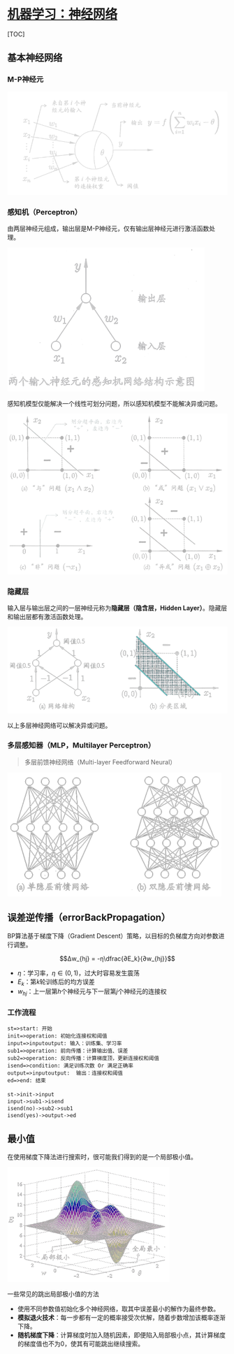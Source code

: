 <link rel='stylesheet' href='../../style/index.css'>
<script src='../../style/index.js'></script>

# [机器学习：神经网络](./index.html)

[TOC]

## 基本神经网络

### M-P神经元

![](./images/nn_mp.png)

### 感知机（Perceptron）

由两层神经元组成，输出层是M-P神经元，仅有输出层神经元进行激活函数处理。

![](./images/nn_perceptron.png)

感知机模型仅能解决一个线性可划分问题，所以感知机模型不能解决异或问题。

![](./images/nn_LinearlySeparable.png)

### 隐藏层

输入层与输出层之间的一层神经元称为**隐藏层（隐含层，Hidden Layer）**。隐藏层和输出层都有激活函数处理。

![](./images/nn_HiddenLayer.png)

以上多层神经网络可以解决异或问题。

### 多层感知器（MLP，Multilayer Perceptron）

>多层前馈神经网络（Multi-layer Feedforward Neural）

![](./images/nn_network.png)

## 误差逆传播（errorBackPropagation）

BP算法基于梯度下降（Gradient Descent）策略，以目标的负梯度方向对参数进行调整。

$$Δw_{hj} = -η\dfrac{∂E_k}{∂w_{hj}}$$

- $η$：学习率，$η∈(0,1)$，过大时容易发生震荡
- $E_k$：第$k$轮训练后的均方误差
- $w_{hj}$：上一层第$h$个神经元与下一层第$j$个神经元的连接权

### 工作流程

<!-- 
    tf.truncated_normal_initializer(stddev=1)
    tf.constant_initializer(0)
-->

```flow
st=>start: 开始
init=>operation: 初始化连接权和阈值
input=>inputoutput: 输入：训练集、学习率
sub1=>operation: 前向传播：计算输出值、误差
sub2=>operation: 反向传播：计算梯度顶，更新连接权和阈值
isend=>condition: 满足训练次数 Or 满足正确率
output=>inputoutput:  输出：连接权和阈值
ed=>end: 结束

st->init->input
input->sub1->isend
isend(no)->sub2->sub1
isend(yes)->output->ed
```

## 最小值

在使用梯度下降法进行搜索时，很可能我们得到的是一个局部极小值。

![](./images/nn_minimum.png)

一些常见的跳出局部极小值的方法

- 使用不同参数值初始化多个神经网络，取其中误差最小的解作为最终参数。
- **模拟退火技术**：每一步都有一定的概率接受次优解，随着步数增加该概率逐渐下降。
- **随机梯度下降**：计算梯度时加入随机因素，即便陷入局部极小点，其计算梯度的梯度值也不为0，使其有可能跳出继续搜索。

